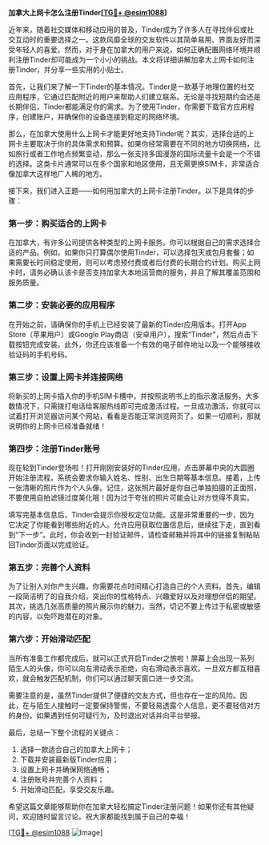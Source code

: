 **加拿大上网卡怎么注册Tinder[[TG💪+ @esim1088](https://t.me/s/esim1088)]**

近年来，随着社交媒体和移动应用的普及，Tinder成为了许多人在寻找伴侣或社交互动时的重要选择之一。这款风靡全球的交友软件以其简单易用、界面友好而深受年轻人的喜爱。然而，对于身在加拿大的用户来说，如何正确配置网络环境并顺利注册Tinder却可能成为一个小小的挑战。本文将详细讲解加拿大上网卡如何注册Tinder，并分享一些实用的小贴士。

首先，让我们来了解一下Tinder的基本情况。Tinder是一款基于地理位置的社交应用程序，它通过匹配附近的用户来帮助人们建立联系。无论是寻找短期约会还是长期伴侣，Tinder都能满足你的需求。为了使用Tinder，你需要下载官方应用程序，创建账户，并确保你的设备连接到稳定的网络环境。

那么，在加拿大使用什么上网卡才能更好地支持Tinder呢？其实，选择合适的上网卡主要取决于你的具体需求和预算。如果你经常需要在不同的地方切换网络，比如旅行或者工作地点频繁变动，那么一张支持多国漫游的国际流量卡会是一个不错的选择。这类卡片通常可以在多个国家和地区使用，且无需更换SIM卡，非常适合像加拿大这样地广人稀的地方。

接下来，我们进入正题——如何用加拿大的上网卡注册Tinder。以下是具体的步骤：

### 第一步：购买适合的上网卡

在加拿大，有许多公司提供各种类型的上网卡服务。你可以根据自己的需求选择合适的产品。例如，如果你只打算偶尔使用Tinder，可以选择包天或包月套餐；如果需要长时间稳定使用，则可以考虑预付费或者后付费的长期合约计划。购买上网卡时，请务必确认该卡是否支持加拿大本地运营商的服务，并且了解其覆盖范围和服务质量。

### 第二步：安装必要的应用程序

在开始之前，请确保你的手机上已经安装了最新的Tinder应用版本。打开App Store（苹果用户）或Google Play商店（安卓用户），搜索“Tinder”，然后点击下载按钮完成安装。此外，你还应该准备一个有效的电子邮件地址以及一个能够接收验证码的手机号码。

### 第三步：设置上网卡并连接网络

将新买的上网卡插入你的手机SIM卡槽中，并按照说明书上的指示激活服务。大多数情况下，只需拨打电话给客服热线即可完成激活过程。一旦成功激活，你就可以试着打开浏览器访问某个网站，看看是否能正常浏览网页了。如果一切顺利，那就说明你的上网卡已经准备就绪！

### 第四步：注册Tinder账号

现在轮到Tinder登场啦！打开刚刚安装好的Tinder应用，点击屏幕中央的大圆圈开始注册流程。系统会要求你输入姓名、性别、出生日期等基本信息。接着，上传一张清晰的照片作为个人头像。记住，这张照片最好是你自己单独拍摄的正面照，不要使用自拍滤镜过度美化哦！因为过于夸张的照片可能会让对方觉得不真实。

填写完基本信息后，Tinder会提示你授权定位功能。这是非常重要的一步，因为它决定了你能看到哪些附近的人。允许应用获取位置信息后，继续往下走，直到看到“下一步”。此时，你会收到一封验证邮件，请检查邮箱并将其中的链接复制粘贴回Tinder页面以完成验证。

### 第五步：完善个人资料

为了让别人对你产生兴趣，你需要花点时间精心打造自己的个人资料。首先，编辑一段简洁明了的自我介绍，突出你的性格特点、兴趣爱好以及对理想伴侣的期望。其次，挑选几张高质量的照片展示你的魅力。当然，切记不要上传过于私密或敏感的内容，以免吓跑潜在的对象。

### 第六步：开始滑动匹配

当所有准备工作都完成后，就可以正式开启Tinder之旅啦！屏幕上会出现一系列陌生人的头像，你可以向左滑动表示拒绝，向右滑动表示喜欢。一旦双方都互相喜欢，就会触发匹配机制，你们可以通过聊天窗口进一步交流。

需要注意的是，虽然Tinder提供了便捷的交友方式，但也存在一定的风险。因此，在与陌生人接触时一定要保持警惕，不要轻易透露个人信息，更不要轻信对方的身份。如果遇到任何可疑行为，及时退出对话并向平台举报。

最后，总结一下整个流程的关键点：
1. 选择一款适合自己的加拿大上网卡；
2. 下载并安装最新版Tinder应用；
3. 设置上网卡并确保网络通畅；
4. 注册账号并完善个人资料；
5. 开始滑动匹配，享受交友乐趣。

希望这篇文章能够帮助你在加拿大轻松搞定Tinder注册问题！如果你还有其他疑问，欢迎随时留言讨论。祝大家都能找到属于自己的幸福！

[[TG💪+ @esim1088](https://t.me/s/esim1088) ![Image](https://i.postimg.cc/4NQfJmqS/Snipaste-2025-05-13-00-14-12.png)]